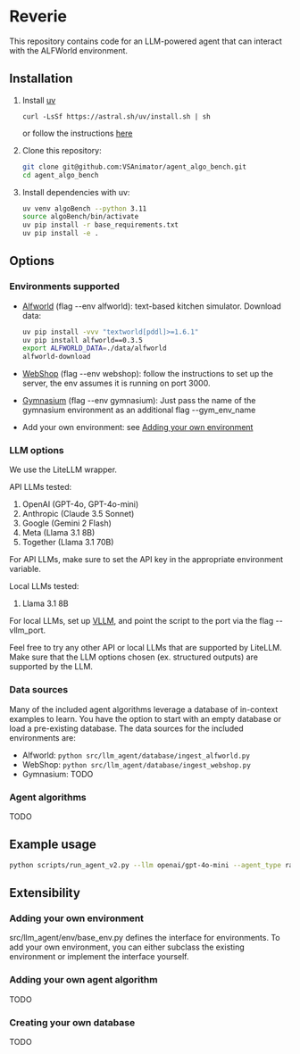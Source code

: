 # Reverie

This repository contains code for an LLM-powered agent that can interact with the ALFWorld environment.

## Installation

1. Install [uv](https://docs.astral.sh/uv/)

    ```
    curl -LsSf https://astral.sh/uv/install.sh | sh
    ```

    or follow the instructions [here](https://docs.astral.sh/uv/getting-started/installation/)

2. Clone this repository: 
    ```bash
    git clone git@github.com:VSAnimator/agent_algo_bench.git
    cd agent_algo_bench
    ```

3. Install dependencies with uv:

    ```bash
    uv venv algoBench --python 3.11
    source algoBench/bin/activate
    uv pip install -r base_requirements.txt
    uv pip install -e .
    ```

## Options

### Environments supported

- [Alfworld](https://github.com/alfworld/alfworld) (flag --env alfworld): text-based kitchen simulator. Download data:
    ```bash
    uv pip install -vvv "textworld[pddl]>=1.6.1"
    uv pip install alfworld==0.3.5
    export ALFWORLD_DATA=./data/alfworld
    alfworld-download
    ```
- [WebShop](https://github.com/princeton-nlp/WebShop) (flag --env webshop): follow the instructions to set up the server, the env assumes it is running on port 3000.

- [Gymnasium](https://gymnasium.farama.org) (flag --env gymnasium): Just pass the name of the gymnasium environment as an additional flag --gym_env_name

- Add your own environment: see [Adding your own environment](#adding-your-own-environment)

### LLM options

We use the LiteLLM wrapper. 

API LLMs tested:
1. OpenAI (GPT-4o, GPT-4o-mini)
2. Anthropic (Claude 3.5 Sonnet)
3. Google (Gemini 2 Flash)
4. Meta (Llama 3.1 8B)
5. Together (Llama 3.1 70B)

For API LLMs, make sure to set the API key in the appropriate environment variable.

Local LLMs tested:
1. Llama 3.1 8B

For local LLMs, set up [VLLM](link), and point the script to the port via the flag --vllm_port.

Feel free to try any other API or local LLMs that are supported by LiteLLM. Make sure that the LLM options chosen (ex. structured outputs) are supported by the LLM.

### Data sources

Many of the included agent algorithms leverage a database of in-context examples to learn. You have the option to start with an empty database or load a pre-existing database. The data sources for the included environments are:

- Alfworld: ```python src/llm_agent/database/ingest_alfworld.py```
- WebShop: ```python src/llm_agent/database/ingest_webshop.py```
- Gymnasium: TODO

### Agent algorithms

TODO

## Example usage

```bash
python scripts/run_agent_v2.py --llm openai/gpt-4o-mini --agent_type rap --db_path /data/rl/clone_test/data/alfworld_expel/learning.db --db_name expel_rap_testonly --num_passes 1
```

## Extensibility

### Adding your own environment

src/llm_agent/env/base_env.py defines the interface for environments. To add your own environment, you can either subclass the existing environment or implement the interface yourself.

### Adding your own agent algorithm

TODO

### Creating your own database

TODO
